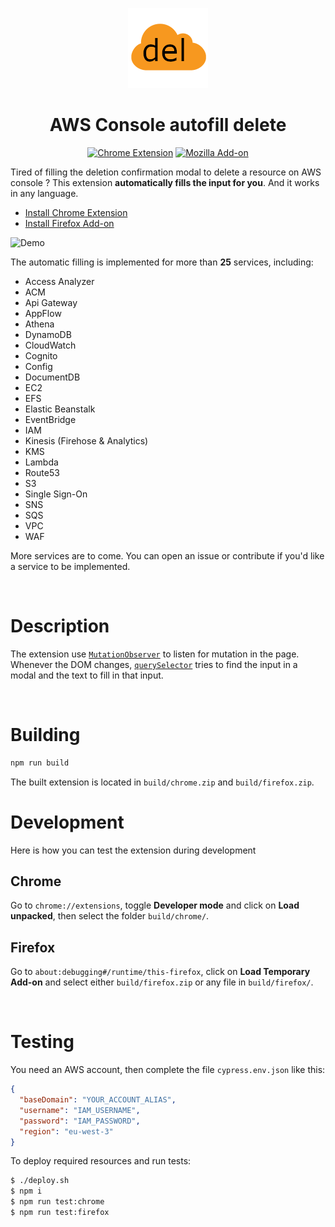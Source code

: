 <p align="center"><img src="./assets/logo.png" alt="logo" /></p>

<h1 align="center">AWS Console autofill delete</h1>

<p align="center">
  <a href="https://chrome.google.com/webstore/detail/aws-console-autofill-dele/hmndplgjjgpdbcofbmbiejojppbgdbbg"><img alt="Chrome Extension" src="https://img.shields.io/chrome-web-store/v/hmndplgjjgpdbcofbmbiejojppbgdbbg"/></a>
  <a href="https://addons.mozilla.org/en-US/firefox/addon/aws-console-autofill-delete/"><img alt="Mozilla Add-on" src="https://img.shields.io/amo/v/aws-console-autofill-delete"/></a>
<p>

Tired of filling the deletion confirmation modal to delete a resource on AWS console ? This extension **automatically fills the input for you**. And it works in any language.

- [Install Chrome Extension](https://chrome.google.com/webstore/detail/aws-console-autofill-dele/hmndplgjjgpdbcofbmbiejojppbgdbbg)
- [Install Firefox Add-on](https://addons.mozilla.org/en-US/firefox/addon/aws-console-autofill-delete/)


![Demo](./assets/aws_autofill_delete_demo.gif)

The automatic filling is implemented for more than **25** services, including:

- Access Analyzer
- ACM
- Api Gateway
- AppFlow
- Athena
- DynamoDB
- CloudWatch
- Cognito
- Config
- DocumentDB
- EC2
- EFS
- Elastic Beanstalk
- EventBridge
- IAM
- Kinesis (Firehose & Analytics)
- KMS
- Lambda
- Route53
- S3
- Single Sign-On
- SNS
- SQS
- VPC
- WAF

More services are to come. You can open an issue or contribute if you'd like a service to be implemented.

<br/>

# Description

The extension use [`MutationObserver`](https://developer.mozilla.org/en-US/docs/Web/API/MutationObserver) to listen for mutation in the page. Whenever the DOM changes, [`querySelector`](https://developer.mozilla.org/en-US/docs/Web/API/Document/querySelector) tries to find the input in a modal and the text to fill in that input.

<br>

# Building

```bash
npm run build
```

The built extension is located in `build/chrome.zip` and `build/firefox.zip`.

# Development

Here is how you can test the extension during development

## Chrome

Go to `chrome://extensions`, toggle **Developer mode** and click on **Load unpacked**, then select the folder `build/chrome/`.

## Firefox

Go to `about:debugging#/runtime/this-firefox`, click on **Load Temporary Add-on** and select either `build/firefox.zip` or any file in `build/firefox/`.

<br>

# Testing

You need an AWS account, then complete the file `cypress.env.json` like this:

```json
{
  "baseDomain": "YOUR_ACCOUNT_ALIAS",
  "username": "IAM_USERNAME",
  "password": "IAM_PASSWORD",
  "region": "eu-west-3"
}
```

To deploy required resources and run tests:

```bash
$ ./deploy.sh
$ npm i
$ npm run test:chrome
$ npm run test:firefox
```



